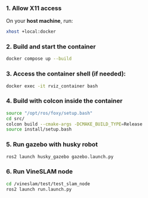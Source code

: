 ### 1. Allow X11 access

On your **host machine**, run:

```bash
xhost +local:docker
```

### 2. Build and start the container

```bash
docker compose up --build
```

### 3. Access the container shell (if needed):

```bash
docker exec -it rviz_container bash
```

### 4. Build with colcon inside the container
```bash
source "/opt/ros/foxy/setup.bash"
cd src/
colcon build --cmake-args -DCMAKE_BUILD_TYPE=Release
source install/setup.bash
```

### 5. Run gazebo with husky robot
```bash
ros2 launch husky_gazebo gazebo.launch.py
```

### 6. Run VineSLAM node
```bash
cd /vineslam/test/test_slam_node
ros2 launch run.launch.py
```
